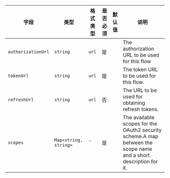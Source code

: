 | 字段 | 类型 | 格式类型 | 是否必须 | 默认值 | 说明 |
|---|---|---|---|---|---|
| `authorizationUrl` | `string` | `url` | 是 |  | The authorization URL to be used for this flow |
| `tokenUrl` | `string` | `url` | 是 |  | The token URL to be used for this flow. |
| `refreshUrl` | `string` | `url` | 否 |  | The URL to be used for obtaining refresh tokens. |
| `scopes` | `Map<string, string>` | `` | 是 |  | The available scopes for the OAuth2 security scheme.A map between the scope name and a short description for it. |
